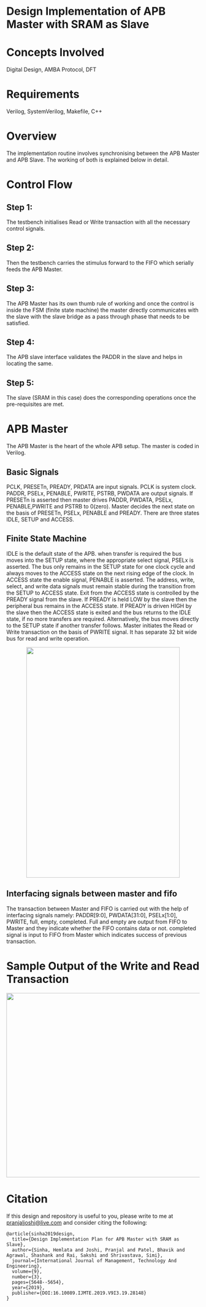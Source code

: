 # Design Implementation of APB Master with SRAM as Slave

# Concepts Involved
Digital Design, AMBA Protocol, DFT

# Requirements
Verilog, SystemVerilog, Makefile, C++

# Overview
The implementation routine involves synchronising between the APB Master and APB Slave. The working of both is explained below in detail.


# Control Flow
## Step 1:
The testbench initialises Read or Write transaction with all the necessary control signals.

## Step 2:
Then the testbench carries the stimulus forward to the FIFO which serially feeds the APB Master.

## Step 3:
The APB Master has its own thumb rule of working and once the control is inside the FSM (finite state machine) the master directly communicates with the slave with the slave bridge as a pass through phase that needs to be satisfied.

## Step 4:
The APB slave interface validates the PADDR in the slave and helps in locating the same.

## Step 5:
The slave (SRAM in this case) does the corresponding operations once the pre-requisites are met.


# APB Master
The APB Master is the heart of the whole APB setup. The master is coded in Verilog.

## Basic Signals

PCLK, PRESETn, PREADY, PRDATA are input signals. PCLK is system clock. PADDR, PSELx, PENABLE, PWRITE, PSTRB, PWDATA are output signals. If PRESETn is asserted then master drives PADDR, PWDATA, PSELx, PENABLE,PWRITE and PSTRB to 0(zero). Master decides the next state on the basis of PRESETn, PSELx, PENABLE and PREADY. There are three states IDLE, SETUP and ACCESS.

## Finite State Machine

IDLE is the default state of the APB. when transfer is required the bus moves into the SETUP state, where the appropriate select signal, PSELx is asserted. The bus only remains in the SETUP state for one clock cycle and always moves to the ACCESS state on the next rising edge of the clock. In ACCESS state the enable signal, PENABLE is asserted. The address, write, select, and write data signals must remain stable during the transition from the SETUP to ACCESS state. Exit from the ACCESS state is controlled by the PREADY signal from the slave. If PREADY is held LOW by the slave then the peripheral bus remains in the ACCESS state. If PREADY is driven HIGH by the slave then the ACCESS state is exited and the bus returns to the IDLE state, if no more transfers are required. Alternatively, the bus moves directly to the SETUP state if another transfer follows. Master initiates the Read or Write transaction on the basis of PWRITE signal. It has separate 32 bit wide bus for read and write operation.

<p align="center">
  <img width="400" height="600" src="https://github.com/iPranjalJoshi/AMBA-APB4-Bridge-Interface/blob/151631b1b6a2fc9d76a15dfed00500151e085ed6/StateDiagram.jpg">
</p>


## Interfacing signals between master and fifo

The transaction between Master and FIFO is carried out with the help of interfacing signals namely: PADDR[9:0], PWDATA[31:0], PSELx[1:0], PWRITE, full, empty, completed.
Full and empty are output from FIFO to Master and they indicate whether the FIFO contains data or not. completed signal is input to FIFO from Master which indicates success of previous transaction.

# Sample Output of the Write and Read Transaction

<p align="center">
  <img width="860" height="480" src="https://github.com/iPranjalJoshi/AMBA-APB4-Bridge-Interface/blob/151631b1b6a2fc9d76a15dfed00500151e085ed6/Write+Read.jpg">
</p>


# Citation
If this design and repository is useful to you, please write to me at pranjaljoshi@live.com and consider citing the following:
```
@article{sinha2019design,
  title={Design Implementation Plan for APB Master with SRAM as Slave},
  author={Sinha, Hemlata and Joshi, Pranjal and Patel, Bhavik and Agrawal, Shashank and Rai, Sakshi and Shrivastava, Simi},
  journal={International Journal of Management, Technology And Engineering},
  volume={9},
  number={3},
  pages={5648--5654},
  year={2019},
  publisher={DOI:16.10089.IJMTE.2019.V9I3.19.28148}
}
```
